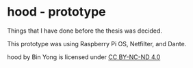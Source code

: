 # hood - prototype
Things that I have done before the thesis was decided.

This prototype was using Raspberry Pi OS, Netfilter, and Dante.

hood by Bin Yong is licensed under [CC BY-NC-ND 4.0](https://creativecommons.org/licenses/by-nc-nd/4.0/)
